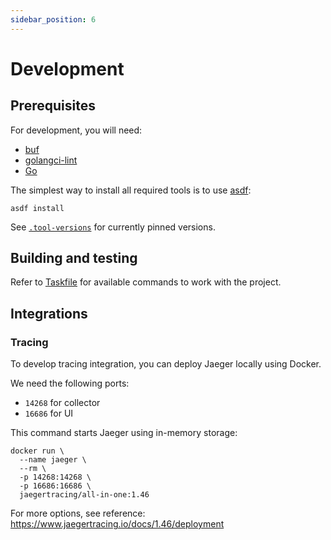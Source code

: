 ```yaml
---
sidebar_position: 6
---
```


# Development

## Prerequisites

For development, you will need:

- [buf](https://github.com/bufbuild/buf)
- [golangci-lint](https://github.com/golangci/golangci-lint)
- [Go](https://go.dev)

The simplest way to install all required tools is to use [asdf](https://asdf-vm.com):

```shell
asdf install
```

See [`.tool-versions`](https://github.com/infragmo/auditum/tree/main/.tool-versions) for currently pinned versions.

## Building and testing

Refer to [Taskfile](https://github.com/infragmo/auditum/tree/main/Taskfile.yml) for available commands to work with the project.

## Integrations

### Tracing

To develop tracing integration, you can deploy Jaeger locally using Docker.

We need the following ports:

- `14268` for collector
- `16686` for UI

This command starts Jaeger using in-memory storage:

```shell
docker run \
  --name jaeger \
  --rm \
  -p 14268:14268 \
  -p 16686:16686 \
  jaegertracing/all-in-one:1.46
```

For more options, see reference: https://www.jaegertracing.io/docs/1.46/deployment
